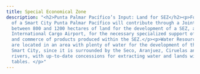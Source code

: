 ```yaml
---
title: Special Economical Zone
description: "<h2>Punta Palmar Pacífico’s Input: Land for SEZ</h2><p>For the development
  of a Smart City Punta Palmar Pacífico will contribute through a Joint venture agreement
  between 800 and 1200 hectares of land for the development of a SEZ, along with an
  International Cargo Airport, for the necessary specialized support of the logistics
  and commerce of products produced within the SEZ.</p><p>Water Resources: These lands
  are located in an area with plenty of water for the development of the SEZ and the
  Smart City, since it is surrounded by the Seco, Aranjuez, Ciruelas and Guacimal
  rivers, with up-to-date concessions for extracting water and lands with high water
  tables. </p>"
---
```


